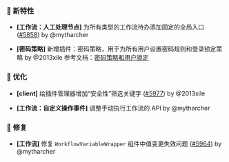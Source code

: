 ### 🎉 新特性

- **[工作流：人工处理节点]** 为所有类型的工作流待办添加固定的全局入口 ([#5858](https://github.com/nocobase/nocobase/pull/5858)) by @mytharcher

- **[密码策略]** 新增插件：密码策略，用于为所有用户设置密码规则和登录锁定策略 by @2013xile
参考文档：[密码策略和用户锁定](https://docs-cn.nocobase.com/handbook/password-policy)
### 🚀 优化

- **[client]** 给插件管理器增加“安全性”筛选关键字 ([#5977](https://github.com/nocobase/nocobase/pull/5977)) by @2013xile

- **[工作流：自定义操作事件]** 调整手动执行工作流的 API by @mytharcher

### 🐛 修复

- **[工作流]** 修复 `WorkflowVariableWrapper` 组件中值变更失效问题 ([#5964](https://github.com/nocobase/nocobase/pull/5964)) by @mytharcher

